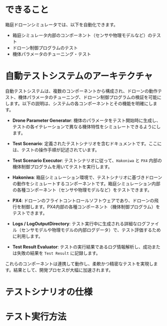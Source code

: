 # できること

箱庭ドローンシミュレータでは、以下を自動化できます。

* 箱庭シミュレータ内部のコンポーネント（センサや物理モデルなど）のテスト
* ドローン制御プログラムのテスト
* 機体パラメータのチューニング・テスト

# 自動テストシステムのアーキテクチャ

自動テストシステムは、複数のコンポーネントから構成され、ドローンの動作テスト、機体パラメータのチューニング、ドローン制御プログラムの検証を可能にします。以下の説明は、システムの各コンポーネントとその機能を明確にします。

- **Drone Parameter Generator**: 
  機体のパラメータをテスト開始時に生成し、テストの各イテレーションで異なる機体特性をシミュレートできるようにします。

- **Test Scenario**: 
  定義されたテストシナリオを含むドキュメントです。ここには、テストの操作手順が記述されています。

- **Test Scenario Executor**: 
  テストシナリオに従って、`Hakoniwa` と `PX4` 内部の機体制御プログラムを用いてテストを実行します。

- **Hakoniwa**: 
  箱庭シミュレーション環境で、テストシナリオに基づきドローンの動作をシミュレートするコンポーネントです。箱庭シミュレーション内部の各種コンポーネント（センサや物理モデルなど）をテストできます。

- **PX4**: 
  ドローンのフライトコントロールソフトウェアであり、ドローンの飛行を制御します。PX4内部の各種コンポーネント（機体制御プログラム）をテストできます。

- **Logs / LogOutputDirectory**: 
  テスト実行中に生成される詳細なログファイル（センサモデルや物理モデルの内部ログデータ）で、テスト評価するために利用します。

- **Test Result Evaluator**: 
  テストの実行結果であるログ情報解析し、成功または失敗の結果を `Test Result` に記録します。

これらのコンポーネントは連携して動作し、柔軟かつ精密なテストを実現します。結果として、開発プロセスが大幅に加速されます。



# テストシナリオの仕様


# テスト実行方法


